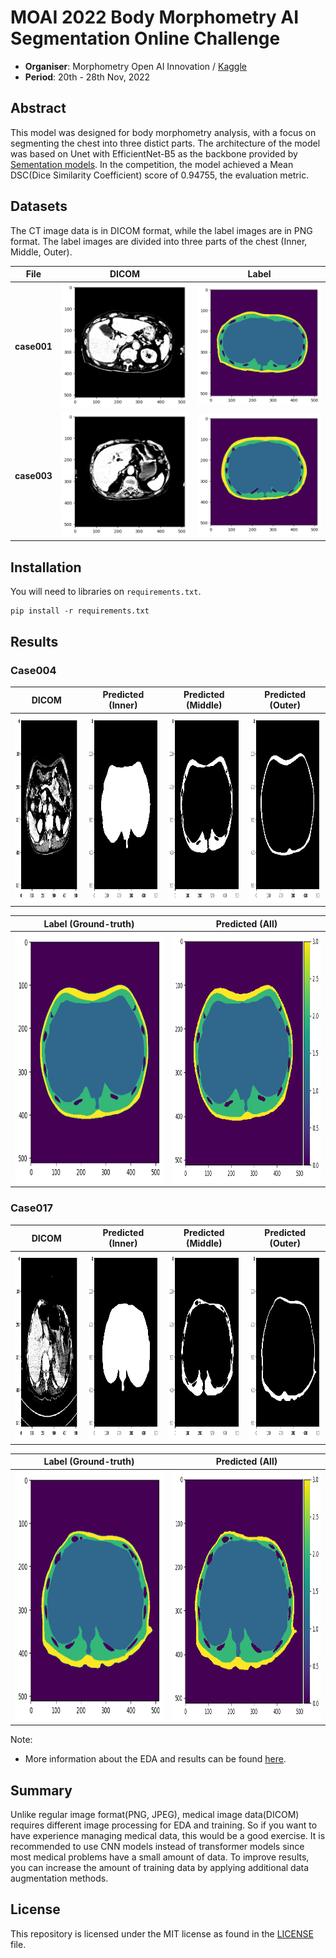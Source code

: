 # MOAI 2022 Body Morphometry AI Segmentation Online Challenge
- **Organiser**: Morphometry Open AI Innovation / [Kaggle](https://www.kaggle.com/competitions/body-morphometry-chest)
- **Period**: 20th - 28th Nov, 2022


## Abstract
This model was designed for body morphometry analysis, with a focus on segmenting the chest into three distict parts. The architecture of the model was based on Unet with EfficientNet-B5 as the backbone provided by [Sementation models](https://github.com/qubvel/segmentation_models). In the competition, the model achieved a Mean DSC(Dice Similarity Coefficient) score of 0.94755, the evaluation metric.


## Datasets
The CT image data is in DICOM format, while the label images are in PNG format. The label images are divided into three parts of the chest (Inner, Middle, Outer).


|File|DICOM|Label|
|:---:|:---:|:---:|
|**case001**|![case001_dim](assets/case001_dicom.png)|![case001_label](assets/case001_label.png)|
|**case003**|![case003_dim](assets/case003_dicom.png)|![case003_label](assets/case003_label.png)|

## Installation
You will need to libraries on `requirements.txt`.

```
pip install -r requirements.txt
```


## Results

### Case004
|DICOM|Predicted (Inner)|Predicted (Middle)|Predicted (Outer)|
|:---:|:---:|:---:|:---:|
|<img src="assets/case004_dicom.png" width="300" height="300">|<img src="assets/case004_predict_inner.png" width="300" height="300">|<img src="assets/case004_predict_middle.png" width="300" height="300">|<img src="assets/case004_predict_outer.png" width="300" height="300">|

|Label (Ground-truth)|Predicted (All)|
|:---:|:---:|
|<img src="assets/case004_label.png" width="400" height="400">|<img src="assets/case004_predict.png" width="400" height="400">|



### Case017
|DICOM|Predicted (Inner)|Predicted (Middle)|Predicted (Outer)|
|:---:|:---:|:---:|:---:|
|<img src="assets/case017_dicom.png" width="300" height="300">|<img src="assets/case017_predict_inner.png" width="300" height="300">|<img src="assets/case017_predict_middle.png" width="300" height="300">|<img src="assets/case017_predict_outer.png" width="300" height="300">|

|Label (Ground-truth)|Predicted (All)|
|:---:|:---:|
|<img src="assets/case017_label.png" width="400" height="400">|<img src="assets/case017_predict.png" width="400" height="400">|



Note:
- More information about the EDA and results can be found [here](Body_Morphometry_Chest.ipynb).

## Summary
Unlike regular image format(PNG, JPEG), medical image data(DICOM) requires different image processing for EDA and training. So if you want to have experience managing medical data, this would be a good exercise. It is recommended to use CNN models instead of transformer models since most medical problems have a small amount of data. To improve results, you can increase the amount of training data by applying additional data augmentation methods.


## License
This repository is licensed under the MIT license as found in the [LICENSE](LICENSE) file.